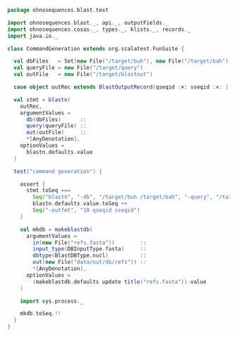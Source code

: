 
```scala
package ohnosequences.blast.test

import ohnosequences.blast._, api._, outputFields._
import ohnosequences.cosas._, types._, klists._, records._
import java.io._

class CommandGeneration extends org.scalatest.FunSuite {

  val dbFiles   = Set(new File("/target/buh"), new File("/target/bah"))
  val queryFile = new File("/target/query")
  val outFile   = new File("/target/blastout")

  case object outRec extends BlastOutputRecord(qseqid :×: sseqid :×: |[AnyOutputField])

  val stmt = blastn(
    outRec,
    argumentValues =
      db(dbFiles)      ::
      query(queryFile) ::
      out(outFile)     ::
      *[AnyDenotation],
    optionValues =
      blastn.defaults.value
  )

  test("command generation") {

    assert {
      stmt.toSeq ===
        Seq("blastn", "-db", "/target/buh /target/bah", "-query", "/target/query", "-out", "/target/blastout") ++
        blastn.defaults.value.toSeq ++
        Seq("-outfmt", "10 qseqid sseqid")
    }

    val mkdb = makeblastdb(
      argumentValues =
        in(new File("refs.fasta"))        ::
        input_type(DBInputType.fasta)     ::
        dbtype(BlastDBType.nucl)          ::
        out(new File("data/out/db/refs")) ::
        *[AnyDenotation],
      optionValues =
        (makeblastdb.defaults update title("refs.fasta")).value
    )

    import sys.process._

    mkdb.toSeq.!!
  }
}

```




[main/scala/api/commands/blastn.scala]: ../../main/scala/api/commands/blastn.scala.md
[main/scala/api/commands/blastp.scala]: ../../main/scala/api/commands/blastp.scala.md
[main/scala/api/commands/blastx.scala]: ../../main/scala/api/commands/blastx.scala.md
[main/scala/api/commands/igblastn.scala]: ../../main/scala/api/commands/igblastn.scala.md
[main/scala/api/commands/makeblastdb.scala]: ../../main/scala/api/commands/makeblastdb.scala.md
[main/scala/api/commands/tblastn.scala]: ../../main/scala/api/commands/tblastn.scala.md
[main/scala/api/commands/tblastx.scala]: ../../main/scala/api/commands/tblastx.scala.md
[main/scala/api/expressions.scala]: ../../main/scala/api/expressions.scala.md
[main/scala/api/options.scala]: ../../main/scala/api/options.scala.md
[main/scala/api/outputFields.scala]: ../../main/scala/api/outputFields.scala.md
[main/scala/api/package.scala]: ../../main/scala/api/package.scala.md
[main/scala/api/parse/igblastn.scala]: ../../main/scala/api/parse/igblastn.scala.md
[test/scala/CommandGeneration.scala]: CommandGeneration.scala.md
[test/scala/igblastn.scala]: igblastn.scala.md
[test/scala/igblastnClonotypesOutput.scala]: igblastnClonotypesOutput.scala.md
[test/scala/OutputFieldsSpecification.scala]: OutputFieldsSpecification.scala.md
[test/scala/OutputParsing.scala]: OutputParsing.scala.md